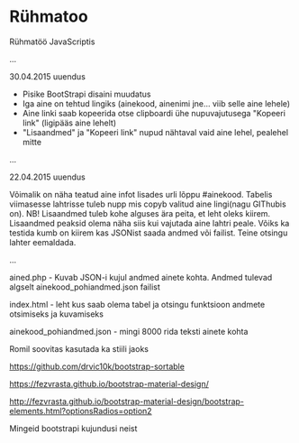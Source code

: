 # Rühmatoo
Rühmatöö JavaScriptis

...

30.04.2015 uuendus

* Pisike BootStrapi disaini muudatus
* Iga aine on tehtud lingiks (ainekood, ainenimi jne... viib selle aine lehele)
* Aine linki saab kopeerida otse clipboardi ühe nupuvajutusega "Kopeeri link" (ligipääs aine lehelt)
* "Lisaandmed" ja "Kopeeri link" nupud nähtaval vaid aine lehel, pealehel mitte

...

22.04.2015 uuendus

Võimalik on näha teatud aine infot lisades urli lõppu #ainekood.
Tabelis viimasesse lahtrisse tuleb nupp mis copyb valitud aine
lingi(nagu GIThubis on).
NB! Lisaandmed tuleb kohe alguses ära peita, et leht oleks kiirem.
Lisaandmed peaksid olema näha siis kui vajutada aine lahtri peale. Võiks
ka testida kumb on kiirem kas JSONist saada andmed või failist.
Teine otsingu lahter eemaldada.

...

ained.php - Kuvab JSON-i kujul andmed ainete kohta. Andmed tulevad algselt ainekood_pohiandmed.json failist

index.html - leht kus saab olema tabel ja otsingu funktsioon andmete otsimiseks ja kuvamiseks

ainekood_pohiandmed.json - mingi 8000 rida teksti ainete kohta

Romil soovitas kasutada ka stiili jaoks

https://github.com/drvic10k/bootstrap-sortable

https://fezvrasta.github.io/bootstrap-material-design/

http://fezvrasta.github.io/bootstrap-material-design/bootstrap-elements.html?optionsRadios=option2

Mingeid bootstrapi kujundusi neist
